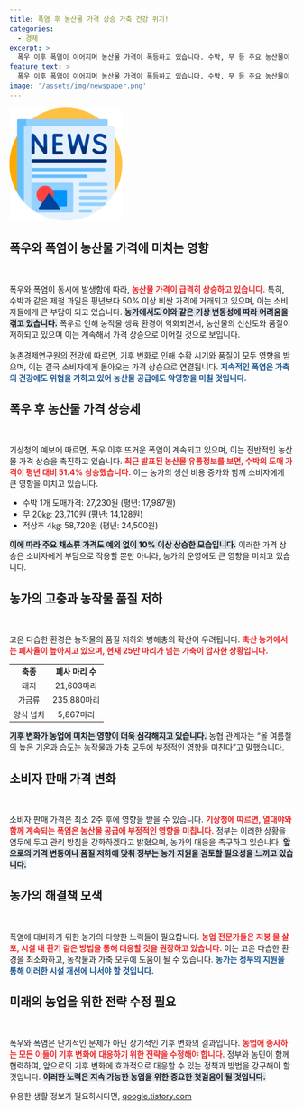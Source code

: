 ```yaml
---
title: 폭염 후 농산물 가격 상승 가축 건강 위기!
categories:
  - 경제
excerpt: >
  폭우 이후 폭염이 이어지며 농산물 가격이 폭등하고 있습니다. 수박, 무 등 주요 농산물이 평년 대비 최대 67.8%까지 상승했는데, 그 원인은 가축의 대량 폐사와 기상 이변입니다. 오는 14일까지 찜통더위가 계속될 것으로 예보되며, 향후 먹거리 물가 불안이 더욱 심화될 것으로 우려됩니다.
feature_text: >
  폭우 이후 폭염이 이어지며 농산물 가격이 폭등하고 있습니다. 수박, 무 등 주요 농산물이 평년 대비 최대 67.8%까지 상승했는데, 그 원인은 가축의 대량 폐사와 기상 이변입니다. 오는 14일까지 찜통더위가 계속될 것으로 예보되며, 향후 먹거리 물가 불안이 더욱 심화될 것으로 우려됩니다.
image: '/assets/img/newspaper.png'
---
```


<p><img src="/assets/img/newspaper.png" alt="kimp 속보" /></p>

<h2 data-ke-size="size26">폭우와 폭염이 농산물 가격에 미치는 영향</h2>

<p data-ke-size="size16">&nbsp;</p>

<p>폭우와 폭염이 동시에 발생함에 따라, <b><span style="color: #ee2323;">농산물 가격이 급격히 상승하고 있습니다.</span></b> 특히, 수박과 같은 제철 과일은 평년보다 50% 이상 비싼 가격에 거래되고 있으며, 이는 소비자들에게 큰 부담이 되고 있습니다. <b><span style="background-color: #21538527;">농가에서도 이와 같은 기상 변동성에 따라 어려움을 겪고 있습니다.</span></b> 폭우로 인해 농작물 생육 환경이 악화되면서, 농산물의 신선도와 품질이 저하되고 있으며 이는 계속해서 가격 상승으로 이어질 것으로 보입니다. 
<br/><br/>
농촌경제연구원의 전망에 따르면, 기후 변화로 인해 수확 시기와 품질이 모두 영향을 받으며, 이는 결국 소비자에게 돌아오는 가격 상승으로 연결됩니다. <b><span style="color: #1a5490;">지속적인 폭염은 가축의 건강에도 위협을 가하고 있어 농산물 공급에도 악영향을 미칠 것입니다.</span></b> </p>

<h2 data-ke-size="size26">폭우 후 농산물 가격 상승세</h2>

<p data-ke-size="size16">&nbsp;</p>

<p>기상청의 예보에 따르면, 폭우 이후 뜨거운 폭염이 계속되고 있으며, 이는 전반적인 농산물 가격 상승을 촉진하고 있습니다. <b><span style="color: #ee2323;">최근 발표된 농산물 유통정보를 보면, 수박의 도매 가격이 평년 대비 51.4% 상승했습니다.</span></b> 이는 농가의 생산 비용 증가와 함께 소비자에게 큰 영향을 미치고 있습니다. </p>

<ul>
    <li>수박 1개 도매가격: 27,230원 (평년: 17,987원)</li>
    <li>무 20㎏: 23,710원 (평년: 14,128원)</li>
    <li>적상추 4㎏: 58,720원 (평년: 24,500원)</li>
</ul>

<p><b><span style="background-color: #21538527;">이에 따라 주요 채소류 가격도 예외 없이 10% 이상 상승한 모습입니다.</span></b> 이러한 가격 상승은 소비자에게 부담으로 작용할 뿐만 아니라, 농가의 운영에도 큰 영향을 미치고 있습니다.</p>

<h2 data-ke-size="size26">농가의 고충과 농작물 품질 저하</h2>

<p data-ke-size="size16">&nbsp;</p>

<p>고온 다습한 환경은 농작물의 품질 저하와 병해충의 확산이 우려됩니다. <b><span style="color: #ee2323;">축산 농가에서는 폐사율이 높아지고 있으며, 현재 25만 마리가 넘는 가축이 압사한 상황입니다.</span></b> </p>

<table>
    <tr>
        <td style="text-align: center; height: 17px;"><b>축종</b></td>
        <td style="text-align: center; height: 17px;"><b>폐사 마리 수</b></td>
    </tr>
    <tr>
        <td style="text-align: center; height: 17px;">돼지</td>
        <td style="text-align: center; height: 17px;">21,603마리</td>
    </tr>
    <tr>
        <td style="text-align: center; height: 17px;">가금류</td>
        <td style="text-align: center; height: 17px;">235,880마리</td>
    </tr>
    <tr>
        <td style="text-align: center; height: 17px;">양식 넙치</td>
        <td style="text-align: center; height: 17px;">5,867마리</td>
    </tr>
</table>

<p><b><span style="background-color: #21538527;">기후 변화가 농업에 미치는 영향이 더욱 심각해지고 있습니다.</span></b> 농협 관계자는 “올 여름철의 높은 기온과 습도는 농작물과 가축 모두에 부정적인 영향을 미친다”고 말했습니다.</p>

<h2 data-ke-size="size26">소비자 판매 가격 변화</h2>

<p data-ke-size="size16">&nbsp;</p>

<p>소비자 판매 가격은 최소 2주 후에 영향을 받을 수 있습니다. <b><span style="color: #ee2323;">기상청에 따르면, 열대야와 함께 계속되는 폭염은 농산물 공급에 부정적인 영향을 미칩니다.</span></b> 정부는 이러한 상황을 염두에 두고 관리 방침을 강화하겠다고 밝혔으며, 농가의 대응을 촉구하고 있습니다. <b><span style="background-color: #21538527;">앞으로의 가격 변동이나 품질 저하에 맞춰 정부는 농가 지원을 검토할 필요성을 느끼고 있습니다.</span></b></p>

<h2 data-ke-size="size26">농가의 해결책 모색</h2>

<p data-ke-size="size16">&nbsp;</p>

<p>폭염에 대비하기 위한 농가의 다양한 노력들이 필요합니다. <b><span style="color: #ee2323;">농업 전문가들은 지붕 물 살포, 시설 내 환기 같은 방법을 통해 대응할 것을 권장하고 있습니다.</span></b> 이는 고온 다습한 환경을 최소화하고, 농작물과 가축 모두에 도움이 될 수 있습니다. <b><span style="color: #1a5490;">농가는 정부의 지원을 통해 이러한 시설 개선에 나서야 할 것입니다.</span></b> </p>

<h2 data-ke-size="size26">미래의 농업을 위한 전략 수정 필요</h2>

<p data-ke-size="size16">&nbsp;</p>

<p>폭우와 폭염은 단기적인 문제가 아닌 장기적인 기후 변화의 결과입니다. <b><span style="color: #ee2323;">농업에 종사하는 모든 이들이 기후 변화에 대응하기 위한 전략을 수정해야 합니다.</span></b> 정부와 농민이 함께 협력하여, 앞으로의 기후 변화에 효과적으로 대응할 수 있는 정책과 방법을 강구해야 할 것입니다. <b><span style="background-color: #21538527;">이러한 노력은 지속 가능한 농업을 위한 중요한 첫걸음이 될 것입니다.</span></b> </p>
유용한 생활 정보가 필요하시다면, <a href="https://qoogle.tistory.com" rel="dofollow">qoogle.tistory.com</a>


